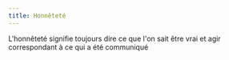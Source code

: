 ```yaml
---
title: Honnêteté
---
```


L'honnêteté signifie toujours dire ce que l'on sait être vrai et agir correspondant à ce qui a été communiqué
